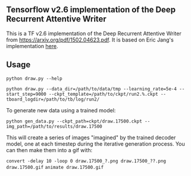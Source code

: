## Tensorflow v2.6 implementation of the Deep Recurrent Attentive Writer 

This is a TF v2.6 implementation of the Deep Recurrent Attentive Writer from
https://arxiv.org/pdf/1502.04623.pdf.  It is based on Eric Jang's
implementation [here](https://github.com/ericjang/draw).

## Usage


`python draw.py --help`

`python draw.py --data_dir=/path/to/data/tmp --learning_rate=5e-4 --start_step=9000 --ckpt_template=/path/to/ckpt/run2.%.ckpt --tboard_logdir=/path/to/tb/log/run2/`

To generate new data using a trained model:

`python gen_data.py --ckpt_path=ckpt/draw.17500.ckpt --img_path=/path/to/results/draw.17500`

This will create a series of images "imagined" by the trained decoder model,
one at each timestep during the iterative generation process.  You can then
make them into a gif with:

`convert -delay 10 -loop 0 draw.17500_?.png draw.17500_??.png draw.17500.gif`
`animate draw.17500.gif`









